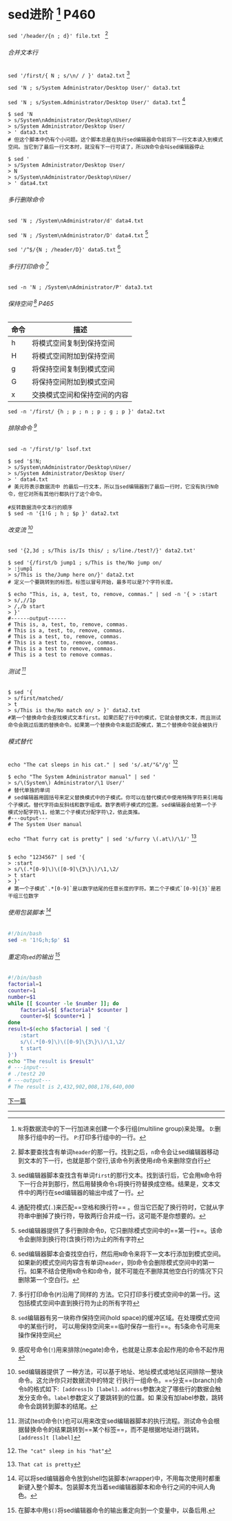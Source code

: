 # sed进阶 [^1] P460

`sed '/header/{n ; d}' file.txt ` [^2]

###### 合并文本行

`sed '/first/{ N ; s/\n/ / }' data2.txt` [^3]

`sed 'N ; s/System Administrator/Desktop User/' data3.txt`

`sed 'N ; s/System.Administrator/Desktop User/' data3.txt` [^4]

```shell
$ sed 'N
> s/System\nAdministrator/Desktop\nUser/ 
> s/System Administrator/Desktop User/
> ' data3.txt
# 但这个脚本中仍有个小问题。这个脚本总是在执行sed编辑器命令前将下一行文本读入到模式空间。当它到了最后一行文本时，就没有下一行可读了，所以N命令会叫sed编辑器停止
```

```shell
$ sed '
> s/System Administrator/Desktop User/ 
> N
> s/System\nAdministrator/Desktop\nUser/ 
> ' data4.txt
```

###### 多行删除命令

`sed 'N ; /System\nAdministrator/d' data4.txt`

`sed 'N ; /System\nAdministrator/D' data4.txt`  [^5]

`sed '/^$/{N ; /header/D}' data5.txt` [^6]

###### 多行打印命令 [^7]

`sed -n 'N ; /System\nAdministrator/P' data3.txt`

###### 保持空间 [^8] P465

| 命令 | 描述                         |
| ---- | ---------------------------- |
| h    | 将模式空间复制到保持空间     |
| H    | 将模式空间附加到保持空间     |
| g    | 将保持空间复制到模式空间     |
| G    | 将保持空间附加到模式空间     |
| x    | 交换模式空间和保持空间的内容 |

`sed -n '/first/ {h ; p ; n ; p ; g ; p }' data2.txt`

###### 排除命令 [^9]

`sed -n '/first/!p' lsof.txt`

```shell
$ sed '$!N;
> s/System\nAdministrator/Desktop\nUser/ 
> s/System Administrator/Desktop User/
> ' data4.txt
# 美元符表示数据流中 的最后一行文本，所以当sed编辑器到了最后一行时，它没有执行N命令，但它对所有其他行都执行了这个命令。
```

```shell
#反转数据流中文本行的顺序
$ sed -n '{1!G ; h ; $p }' data2.txt
```

###### 改变流 [^10]

`sed '{2,3d ; s/This is/Is this/ ; s/line./test?/}' data2.txt'`

```shell
$ sed '{/first/b jump1 ; s/This is the/No jump on/ 
> :jump1
> s/This is the/Jump here on/}' data2.txt
# 定义一个要跳转到的标签。标签以冒号开始，最多可以是7个字符长度。
```

```shell
$ echo "This, is, a, test, to, remove, commas." | sed -n '{ > :start
> s/,//1p
> /,/b start
> }'
#------output------
# This is, a, test, to, remove, commas. 
# This is a, test, to, remove, commas.
# This is a test, to, remove, commas.
# This is a test to, remove, commas. 
# This is a test to remove, commas. 
# This is a test to remove commas.
```

###### 测试 [^11]

```shell
$ sed '{
> s/first/matched/
> t
> s/This is the/No match on/ > }' data2.txt
#第一个替换命令会查找模式文本first。如果匹配了行中的模式，它就会替换文本，而且测试命令会跳过后面的替换命令。如果第一个替换命令未能匹配模式，第二个替换命令就会被执行
```

###### 模式替代

`echo "The cat sleeps in his cat." | sed 's/.at/"&"/g'` [^12]

```shell
$ echo "The System Administrator manual" | sed '
> s/\(System\) Administrator/\1 User/'
# 替代单独的单词
# sed编辑器用圆括号来定义替换模式中的子模式。你可以在替代模式中使用特殊字符来引用每个子模式。替代字符由反斜线和数字组成。数字表明子模式的位置。sed编辑器会给第一个子 模式分配字符\1，给第二个子模式分配字符\2，依此类推。
#---output---
# The System User manual
```

`echo "That furry cat is pretty" | sed 's/furry \(.at\)/\1/'` [^13]

```shell

$ echo "1234567" | sed '{
> :start
> s/\(.*[0-9]\)\([0-9]\{3\}\)/\1,\2/ 
> t start
> }'
# 第一个子模式`.*[0-9]`是以数字结尾的任意长度的字符。第二个子模式`[0-9]{3}`是若干组三位数字
```

###### 使用包装脚本 [^14]

```bash
#!/bin/bash
sed -n '1!G;h;$p' $1
```

###### 重定向`sed`的输出 [^15]

```bash
#!/bin/bash
factorial=1
counter=1
number=$1
while [[ $counter -le $number ]]; do
	factorial=$[ $factorial* $counter ]
	counter=$[ $counter+1 ]
done
result=$(echo $factorial | sed '{
	:start
	s/\(.*[0-9]\)\([0-9]\{3\}\)/\1,\2/
	t start
}')
echo "The result is $result"
# ---input---
# ./test2 20
# ---output---
# The result is 2,432,902,008,176,640,000
```

[下一篇](shell11.md)

---

[^1]: `N`:将数据流中的下一行加进来创建一个多行组(multiline group)来处理。  `D`:删除多行组中的一行。  `P`:打印多行组中的一行。
[^2]: 脚本要查找含有单词`header`的那一行。找到之后，`n`命令会让sed编辑器移动到文本的下一行，也就是那个空行,该命令列表使用`d`命令来删除空白行
[^3]: sed编辑器脚本查找含有单词`first`的那行文本。找到该行后，它会用`N`命令将下一行合并到那行，然后用替换命令`s`将换行符替换成空格。结果是，文本文件中的两行在sed编辑器的输出中成了一行。
[^4]: 通配符模式(`.`)来匹配==空格和换行符== 。但当它匹配了换行符时，它就从字符串中删掉了换行符，导致两行合并成一行。这可能不是你想要的。
[^5]: sed编辑器提供了多行删除命令`D`，它只删除模式空间中的==第一行==。该命令会删除到换行符(含换行符)为止的所有字符
[^6]: sed编辑器脚本会查找空白行，然后用`N`命令来将下一文本行添加到模式空间。如果新的模式空间内容含有单词`header`，则`D`命令会删除模式空间中的第一行。如果不结合使用`N`命令和`D`命令，就不可能在不删除其他空白行的情况下只删除第一个空白行。
[^7]: 多行打印命令(`P`)沿用了同样的 方法。它只打印多行模式空间中的第一行。这包括模式空间中直到换行符为止的所有字符
[^8]: `sed`编辑器有另一块称作保持空间(hold space)的缓冲区域。在处理模式空间中的某些行时， 可以用保持空间来==临时保存一些行==。有5条命令可用来操作保持空间
[^9]: 感叹号命令(`!`)用来排除(negate)命令，也就是让原本会起作用的命令不起作用
[^10]: sed编辑器提供了 一种方法，可以基于地址、地址模式或地址区间排除一整块命令。这允许你只对数据流中的特定 行执行一组命令。==分支==(branch)命令`b`的格式如下:` [address]b [label]`. `address`参数决定了哪些行的数据会触发分支命令。`label`参数定义了要跳转到的位置。如 果没有加label参数，跳转命令会跳转到脚本的结尾。
[^11]: 测试(test)命令(`t`)也可以用来改变sed编辑器脚本的执行流程。测试命令会根据替换命令的结果跳转到==某个标签==，而不是根据地址进行跳转。`[address]t [label]`
[^12]: `The "cat" sleep in his "hat"`
[^13]: `That cat is pretty`
[^14]: 可以将sed编辑器命令放到shell包装脚本(wrapper)中，不用每次使用时都重新键入整个脚本。包装脚本充当着sed编辑器脚本和命令行之间的中间人角色。
[^15]: 在脚本中用`$()`将sed编辑器命令的输出重定向到一个变量中，以备后用.